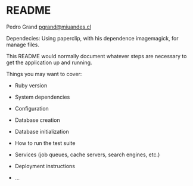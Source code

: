 # README

Pedro Grand
pgrand@miuandes.cl

Dependecies:
Using paperclip, with his dependence imagemagick, for manage files.



This README would normally document whatever steps are necessary to get the
application up and running.

Things you may want to cover:

* Ruby version

* System dependencies

* Configuration

* Database creation

* Database initialization

* How to run the test suite

* Services (job queues, cache servers, search engines, etc.)

* Deployment instructions

* ...
